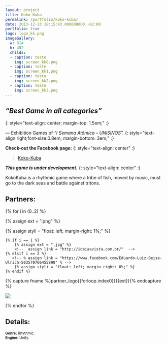 ```yaml
---
layout: project
title: Koko-Kuba
permalink: /portfolio/koko-kuba/
date: 2013-12-13 18:15:43.000000000 -02:00
portfolio: true
logo: logo_kk.png
imageGallery:
  w: 814
  h: 452
  childs:
  - caption: teste
    img: screen_kk0.png
  - caption: teste
    img: screen_kk1.png
  - caption: teste
    img: screen_kk2.png
  - caption: teste
    img: screen_kk3.png
---
```

 <span/>

##  _“Best Game in all categories”_
{: style="text-align: center; margin-top: 1.5em;" :}

— Exhibition Games of _“I Semana Atômica – UNISINOS”._
{: style="text-align:right;font-size:0.8em; margin-bottom: 3em;" :}

**Check-out the Facebook page:**
{: style="text-align: center" :}

<div class="fb">
<div class="fb-page" data-href="https://www.facebook.com/KokoKubaGame" data-width="500" data-small-header="false" data-adapt-container-width="true" data-hide-cover="false" data-show-facepile="true"><blockquote cite="https://www.facebook.com/KokoKubaGame" class="fb-xfbml-parse-ignore"><a href="https://www.facebook.com/KokoKubaGame">Koko-Kuba</a></blockquote></div>
</div>

_**This game is under development.**_
{: style="text-align: center" :}

KokoKuba is a rhythmic game where a tribe of fish, moved by music, must go to the dark seas and battle against tritons.

## Partners:

<div class="block" >

{% for i in (0..2) %}

  {% assign ext = ".png" %}
  <!--% assign link = "https://www.facebook.com/Ampli-Studio-145663258806718" %-->
  {% assign styli = "float: left; margin-right: 1%;" %}

    {% if i == 1 %}
        {% assign ext = ".jpg" %}
        <!--  assign link = "http://ideiaavista.com.br/"  -->
    {% elsif i == 2 %}
       <!-- % assign link = "https://www.facebook.com/Eduardo-Luiz-Beise-Ulrich-503570766455890" % -->
        {% assign styli = "float: left; margin-right: 0%;" %}
    {% endif %}

  {% capture fname %}partner_logo{{forloop.index0}}{{ext}}{% endcapture %}


  <div class="centered" style="width:32%;">
  <!--<a href="{{ link }}" target="_blank">  </a>-->
    <img src="{{ site.baseurl }}/img/portfolio/{{fname}}">

   
  </div>


{% endfor %}

</div>



## Details:
<p style="font-size:0.8em">
<strong>Genre:</strong> Rhythmic.<br>
<strong>Engine:</strong> Unity.<br>
</p>
